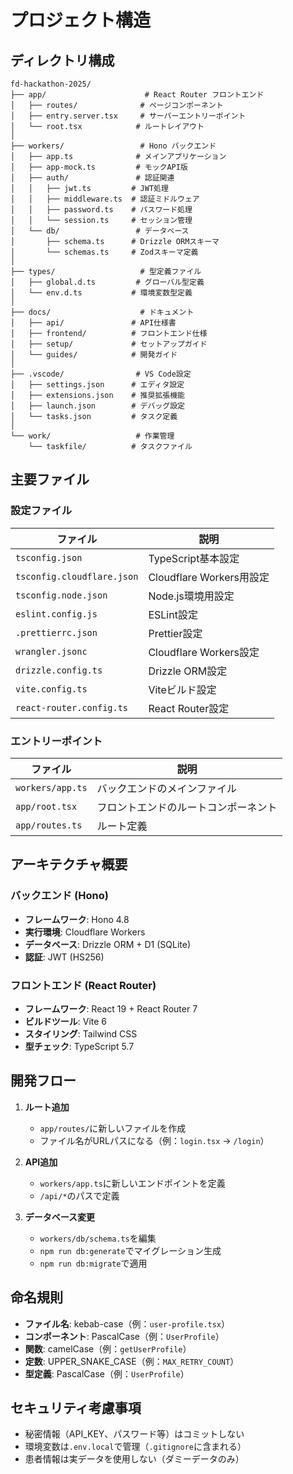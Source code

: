 # プロジェクト構造

## ディレクトリ構成

```
fd-hackathon-2025/
├── app/                      # React Router フロントエンド
│   ├── routes/              # ページコンポーネント
│   ├── entry.server.tsx     # サーバーエントリーポイント
│   └── root.tsx            # ルートレイアウト
│
├── workers/                 # Hono バックエンド
│   ├── app.ts              # メインアプリケーション
│   ├── app-mock.ts         # モックAPI版
│   ├── auth/               # 認証関連
│   │   ├── jwt.ts         # JWT処理
│   │   ├── middleware.ts  # 認証ミドルウェア
│   │   ├── password.ts    # パスワード処理
│   │   └── session.ts     # セッション管理
│   └── db/                 # データベース
│       ├── schema.ts      # Drizzle ORMスキーマ
│       └── schemas.ts     # Zodスキーマ定義
│
├── types/                   # 型定義ファイル
│   ├── global.d.ts         # グローバル型定義
│   └── env.d.ts           # 環境変数型定義
│
├── docs/                    # ドキュメント
│   ├── api/               # API仕様書
│   ├── frontend/          # フロントエンド仕様
│   ├── setup/             # セットアップガイド
│   └── guides/            # 開発ガイド
│
├── .vscode/                # VS Code設定
│   ├── settings.json      # エディタ設定
│   ├── extensions.json    # 推奨拡張機能
│   ├── launch.json        # デバッグ設定
│   └── tasks.json         # タスク定義
│
└── work/                   # 作業管理
    └── taskfile/          # タスクファイル

```

## 主要ファイル

### 設定ファイル

| ファイル | 説明 |
|---------|------|
| `tsconfig.json` | TypeScript基本設定 |
| `tsconfig.cloudflare.json` | Cloudflare Workers用設定 |
| `tsconfig.node.json` | Node.js環境用設定 |
| `eslint.config.js` | ESLint設定 |
| `.prettierrc.json` | Prettier設定 |
| `wrangler.jsonc` | Cloudflare Workers設定 |
| `drizzle.config.ts` | Drizzle ORM設定 |
| `vite.config.ts` | Viteビルド設定 |
| `react-router.config.ts` | React Router設定 |

### エントリーポイント

| ファイル | 説明 |
|---------|------|
| `workers/app.ts` | バックエンドのメインファイル |
| `app/root.tsx` | フロントエンドのルートコンポーネント |
| `app/routes.ts` | ルート定義 |

## アーキテクチャ概要

### バックエンド (Hono)

- **フレームワーク**: Hono 4.8
- **実行環境**: Cloudflare Workers
- **データベース**: Drizzle ORM + D1 (SQLite)
- **認証**: JWT (HS256)

### フロントエンド (React Router)

- **フレームワーク**: React 19 + React Router 7
- **ビルドツール**: Vite 6
- **スタイリング**: Tailwind CSS
- **型チェック**: TypeScript 5.7

## 開発フロー

1. **ルート追加**
   - `app/routes/`に新しいファイルを作成
   - ファイル名がURLパスになる（例：`login.tsx` → `/login`）

2. **API追加**
   - `workers/app.ts`に新しいエンドポイントを定義
   - `/api/*`のパスで定義

3. **データベース変更**
   - `workers/db/schema.ts`を編集
   - `npm run db:generate`でマイグレーション生成
   - `npm run db:migrate`で適用

## 命名規則

- **ファイル名**: kebab-case（例：`user-profile.tsx`）
- **コンポーネント**: PascalCase（例：`UserProfile`）
- **関数**: camelCase（例：`getUserProfile`）
- **定数**: UPPER_SNAKE_CASE（例：`MAX_RETRY_COUNT`）
- **型定義**: PascalCase（例：`UserProfile`）

## セキュリティ考慮事項

- 秘密情報（API_KEY、パスワード等）はコミットしない
- 環境変数は`.env.local`で管理（`.gitignore`に含まれる）
- 患者情報は実データを使用しない（ダミーデータのみ）